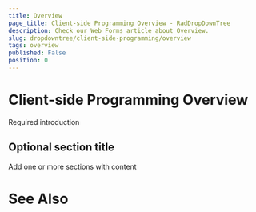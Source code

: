 ```yaml
---
title: Overview
page_title: Client-side Programming Overview - RadDropDownTree
description: Check our Web Forms article about Overview.
slug: dropdowntree/client-side-programming/overview
tags: overview
published: False
position: 0
---
```


# Client-side Programming Overview



Required introduction

## Optional section title

Add one or more sections with content

# See Also
